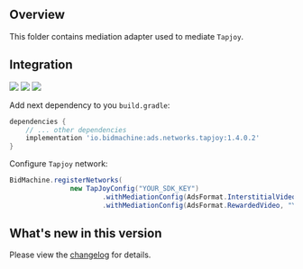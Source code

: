## Overview

This folder contains mediation adapter used to mediate `Tapjoy`.

## Integration

[<img src="https://img.shields.io/badge/Min%20SDK%20version-1.4.0-brightgreen">](https://github.com/bidmachine/BidMachine-Android-SDK)
[<img src="https://img.shields.io/badge/Network%20Adapter%20version-1.4.0.2-brightgreen">](https://artifactory.bidmachine.io/bidmachine/io/bidmachine/ads.networks.my_target/1.4.0.2/)
[<img src="https://img.shields.io/badge/Network%20version-12.3.1-blue">](https://dev.tapjoy.com/sdk-integration/android/)

Add next dependency to you `build.gradle`:

```groovy
dependencies {
    // ... other dependencies
    implementation 'io.bidmachine:ads.networks.tapjoy:1.4.0.2'
}
```

Configure `Tapjoy` network:

```java
BidMachine.registerNetworks(
               new TapJoyConfig("YOUR_SDK_KEY")
                       .withMediationConfig(AdsFormat.InterstitialVideo, "YOUR_PLACEMENT_NAME")
                       .withMediationConfig(AdsFormat.RewardedVideo, "YOUR_PLACEMENT_NAME"));
```

## What's new in this version

Please view the [changelog](CHANGELOG.md) for details.
